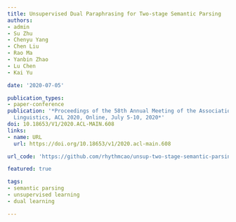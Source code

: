 ```yaml
---
title: Unsupervised Dual Paraphrasing for Two-stage Semantic Parsing
authors:
- admin
- Su Zhu
- Chenyu Yang
- Chen Liu
- Rao Ma
- Yanbin Zhao
- Lu Chen
- Kai Yu

date: '2020-07-05'

publication_types:
- paper-conference
publication: '*Proceedings of the 58th Annual Meeting of the Association for Computational
  Linguistics, ACL 2020, Online, July 5-10, 2020*'
doi: 10.18653/V1/2020.ACL-MAIN.608
links:
- name: URL
  url: https://doi.org/10.18653/v1/2020.acl-main.608

url_code: 'https://github.com/rhythmcao/unsup-two-stage-semantic-parsing'

featured: true

tags:
- semantic parsing
- unsupervised learning
- dual learning

---
```

